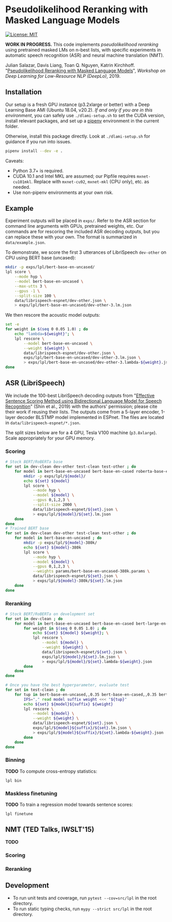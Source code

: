 # Pseudolikelihood Reranking with Masked Language Models

[![License: MIT](https://img.shields.io/badge/License-MIT-yellow.svg)](https://opensource.org/licenses/MIT)

**WORK IN PROGRESS.** This code implements *pseudolikelihood reranking* using pretrained masked LMs on n-best lists, with specific experiments in automatic speech recognition (ASR) and neural machine translation (NMT).

Julian Salazar, Davis Liang, Toan Q. Nguyen, Katrin Kirchhoff. "[Pseudolikelihood Reranking with Masked Language Models](https://arxiv.org/abs/1910.14659)", *Workshop on Deep Learning for Low-Resource NLP (DeepLo)*, 2019. 

## Installation

Our setup is a fresh GPU instance (p3.2xlarge or better) with a Deep Learning Base AMI (Ubuntu 18.04, v20.2). *If and only if you are in this environment*, you can safely use `./dlami-setup.sh` to set the CUDA version, install relevant packages, and set up a [pipenv](https://pipenv.kennethreitz.org/en/latest/) environment in the current folder.

Otherwise, install this package directly. Look at `./dlami-setup.sh` for guidance if you run into issues.
```bash
pipenv install --dev -e .
```
Caveats:
- Python 3.7+ is required.
- CUDA 10.1 and Intel MKL are assumed; our Pipfile requires `mxnet-cu101mkl`. Replace with `mxnet-cu92`, `mxnet-mkl` (CPU only), etc. as needed.
- Use non-pipenv environments at your own risk.

## Example

Experiment outputs will be placed in `exps/`.  Refer to the ASR section for command line arguments with GPUs, pretrained weights, etc. Our commands are for rescoring the included ASR decoding outputs, but you can replace these with your own. The format is summarized in `data/example.json`.

To demonstrate, we score the first 3 utterances of LibriSpeech `dev-other` on CPU using BERT base (uncased):
```bash
mkdir -p exps/lpl/bert-base-en-uncased/
lpl score \
    --mode hyp \
    --model bert-base-en-uncased \
    --max-utts 3 \
    --gpus -1 \
    --split-size 100 \
    data/librispeech-espnet/dev-other.json \
    > exps/lpl/bert-base-en-uncased/dev-other-3.lm.json
```

We then rescore the acoustic model outputs:
```bash
set -e
for weight in $(seq 0 0.05 1.0) ; do
    echo "lambda=${weight}"; \
    lpl rescore \
        --model bert-base-en-uncased \
        --weight ${weight} \
        data/librispeech-espnet/dev-other.json \
        exps/lpl/bert-base-en-uncased/dev-other-3.lm.json \
        > exps/lpl/bert-base-en-uncased/dev-other-3.lambda-${weight}.json
done
```

## ASR (LibriSpeech)

We include the 100-best LibriSpeech decoding outputs from "[Effective Sentence Scoring Method using Bidirectional Language Model for Speech Recognition](https://arxiv.org/abs/1905.06655)" (Shin et al., 2019) with the authors' permission; please cite their work if reusing their lists. The outputs come from a 5-layer encoder, 1-layer decoder BLSTMP model implemented in ESPnet. The files are located in `data/librispeech-espnet/*.json`.

The split sizes below are for a 4 GPU, Tesla V100 machine (`p3.8xlarge`). Scale appropriately for your GPU memory.

### Scoring

```bash
# Stock BERT/RoBERTa base
for set in dev-clean dev-other test-clean test-other ; do
    for model in bert-base-en-uncased bert-base-en-cased roberta-base-en-cased ; do
        mkdir -p exps/lpl/${model}/
        echo ${set} ${model}
        lpl score \
            --mode hyp \
            --model ${model} \
            --gpus 0,1,2,3 \
            --split-size 2000 \
            data/librispeech-espnet/${set}.json \
            > exps/lpl/${model}/${set}.lm.json
    done
done
# Trained BERT base
for set in dev-clean dev-other test-clean test-other ; do
    for model in bert-base-en-uncased ; do
        mkdir -p exps/lpl/${model}-380k/
        echo ${set} ${model}-380k
        lpl score \
            --mode hyp \
            --model ${model} \
            --gpus 0,1,2,3 \
            --weights params/bert-base-en-uncased-380k.params \
            data/librispeech-espnet/${set}.json \
            > exps/lpl/${model}-380k/${set}.lm.json
    done
done
```

### Reranking

```bash
# Stock BERT/RoBERTa on development set
for set in dev-clean ; do
    for model in bert-base-en-uncased bert-base-en-cased bert-large-en-uncased bert-large-en-cased roberta-base-en-cased roberta-large-en-cased ; do
        for weight in $(seq 0 0.05 1.0) ; do
            echo ${set} ${model} ${weight}; \
            lpl rescore \
                --model ${model} \
                --weight ${weight} \
                data/librispeech-espnet/${set}.json \
                exps/lpl/${model}/${set}.lm.json \
                > exps/lpl/${model}/${set}.lambda-${weight}.json
        done
    done
done

# Once you have the best hyperparameter, evaluate test
for set in test-clean ; do
    for tup in bert-base-en-uncased,,0.35 bert-base-en-cased,,0.35 bert-large-en-uncased,,0.40 bert-large-en-cased,,0.35 ; do
        IFS="," read model suffix weight <<< "${tup}"
        echo ${set} ${model}${suffix} ${weight}
        lpl rescore \
            --model ${model} \
            --weight ${weight} \
            data/librispeech-espnet/${set}.json \
            exps/lpl/${model}${suffix}/${set}.lm.json \
            > exps/lpl/${model}${suffix}/${set}.lambda-${weight}.json
        done
    done
done
```

### Binning

**TODO** To compute cross-entropy statistics:
```
lpl bin
```

### Maskless finetuning

**TODO** To train a regression model towards sentence scores:
```
lpl finetune
```

## NMT (TED Talks, IWSLT'15)

**TODO**

### Scoring

### Reranking

## Development

- To run unit tests and coverage, run `pytest --cov=src/lpl` in the root directory.
- To run static typing checks, run `mypy --strict src/lpl` in the root directory.
